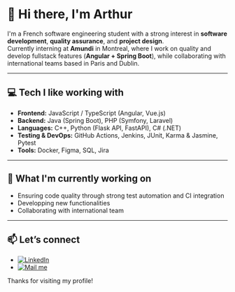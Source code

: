 <h1>👋 Hi there, I'm Arthur</h1>

<p>
  I'm a French software engineering student with a strong interest in 
  <strong>software development</strong>, 
  <strong>quality assurance</strong>, and 
  <strong>project design</strong>.<br>
  Currently interning at <strong>Amundi</strong> in Montreal, where I work on quality and develop fullstack features 
  (<strong>Angular + Spring Boot</strong>), while collaborating with international teams 
  based in Paris and Dublin.
</p>

<hr>

<h2>💻 Tech I like working with</h2>

<ul>
  <li><strong>Frontend:</strong> JavaScript / TypeScript (Angular, Vue.js)</li>
  <li><strong>Backend:</strong> Java (Spring Boot), PHP (Symfony, Laravel)</li>
  <li><strong>Languages:</strong> C++, Python (Flask API, FastAPI), C# (.NET)</li>
  <li><strong>Testing & DevOps:</strong> GitHub Actions, Jenkins, JUnit, Karma & Jasmine, Pytest</li>
  <li><strong>Tools:</strong> Docker, Figma, SQL, Jira</li>
</ul>

<hr>

<h2>🚀 What I'm currently working on</h2>

<ul>
  <li>Ensuring code quality through strong test automation and CI integration</li>
  <li>Developping new functionalities</li>
  <li>Collaborating with international team</li>
</ul>

<hr>

<h2>📫 Let’s connect</h2>

<ul>
  <li><a href="https://www.linkedin.com/in/arthur-crochemore-3049b2203/"><img src="https://img.shields.io/badge/LinkedIn-0077B5?style=for-the-badge&logo=linkedin&logoColor=white" alt="LinkedIn"></a></li>
  <li><a href="mailto:arthur.crochem@gmail.com"><img src="https://img.shields.io/badge/Gmail-D14836?style=for-the-badge&logo=gmail&logoColor=white" alt="Mail me"></a></li>
</ul>

<p>Thanks for visiting my profile!</p>
